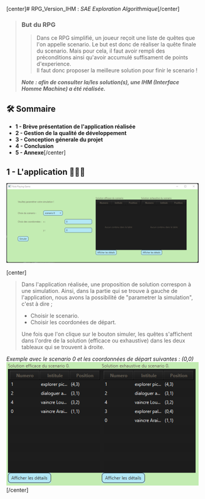 [center]# RPG_Version_IHM : *SAE Exploration Algorithmique*[/center]

>### But du RPG
>>Dans ce RPG simplifié, un joueur reçoit une liste de quêtes que l'on appelle scenario.
>Le but est donc de réaliser la quête finale du scenario. Mais pour cela, il faut avoir rempli
>des préconditions ainsi qu'avoir accumulé suffisament de points d'experience.  
>Il faut donc proposer la meilleure solution pour finir le scenario !  
> 
>***Note : afin de consulter la/les solution(s), une IHM (Interface Homme Machine) a été réalisée.***


## 🛠️ Sommaire
- **1 - Brève présentation de l'application réalisée**
- **2 - Gestion de la qualité de développement**
- **3 - Conception génerale du projet**
- **4 - Conclusion**
- **5 - Annexe**[/center]

## 1 - L'application 🧑🏻‍💻 
![Application.png](Images%2FApplication.png)

[center]
>Dans l'application réalisée, une proposition de solution correspon à une simulation.
> Ainsi, dans la partie qui se trouve à gauche de l'application, nous avons la possibilité
> de "parametrer la simulation", c'est à dire ;  
> - Choisir le scenario.
> - Choisir les coordonées de départ.  
>  
> Une fois que l'on clique sur le bouton simuler, les quêtes s'affichent dans l'ordre de la solution
> (efficace ou exhaustive) dans les deux tableaux qui se trouvent à droite.  

*Exemple avec le scenario 0 et les coordonnées de départ suivantes : (0,0)*
![Scenario_0.png](Images%2FScenario_0.png)
[/center]